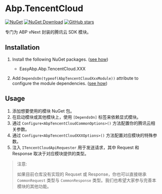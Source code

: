 # Abp.TencentCloud

[![NuGet](https://img.shields.io/nuget/v/EasyAbp.Abp.TencentCloud.Common.svg?style=flat-square)](https://www.nuget.org/packages/EasyAbp.Abp.TencentCloud.Common)
[![NuGet Download](https://img.shields.io/nuget/dt/EasyAbp.Abp.TencentCloud.Common.svg?style=flat-square)](https://www.nuget.org/packages/EasyAbp.Abp.TencentCloud.Common)
[![GitHub stars](https://img.shields.io/github/stars/EasyAbp/Abp.TencentCloud?style=social)](https://www.github.com/EasyAbp/Abp.TencentCloud)

专门为 ABP vNext 封装的腾讯云 SDK 模块。

## Installation

1. Install the following NuGet packages. ([see how](https://github.com/EasyAbp/EasyAbpGuide/blob/master/How-To.md#add-nuget-packages))

    * EasyAbp.Abp.TencentCloud.XXX

1. Add `DependsOn(typeof(AbpTencentCloudXxxModule))` attribute to configure the module dependencies. ([see how](https://github.com/EasyAbp/EasyAbpGuide/blob/master/How-To.md#add-module-dependencies))

## Usage

1. 添加想要使用的模块 NuGet 包。
2. 在启动模块或其他模块上，使用 `[DependsOn]` 标签来依赖显式模块。
3. 通过 `Configure<AbpTencentCloudCommonOptions>()` 方法配置你的腾讯云相关参数。
4. 通过 `Configure<AbpTencentCloudXXXOptions>()` 方法配置对应模块的特殊参数。
5. 注入 `ITencentCloudApiRequester` 用于发送请求，其中 Request 和 Response 取决于对应模块提供的类型。

> 注意:
>
> 如果目前仓库没有实现的 Requset 或 Response，你也可以直接继承 `CommonRequest` 类型与 `CommonResponse` 类型。我们也希望大家参与完善本模块的其他功能。